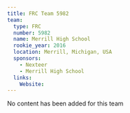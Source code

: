 ```yaml
---
title: FRC Team 5982
team:
  type: FRC
  number: 5982
  name: Merrill High School
  rookie_year: 2016
  location: Merrill, Michigan, USA
  sponsors:
    - Nexteer
    - Merrill High School
  links:
    Website: 
---
```

No content has been added for this team